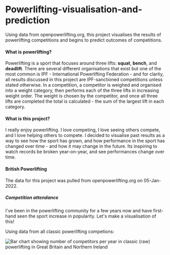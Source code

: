 # Powerlifting-visualisation-and-prediction
Using data from openpowerlifting.org, this project visualises the results of powerlifting competitions and begins to predict outcomes of competitions.

#### What is powerlifting?
Powerlifting is a sport that focuses around three lifts: <b>squat</b>, <b>bench</b>, and <b>deadlift</b>. There are several different organisations that exist but one of the most common is IPF - International Powerlifting Federation - and for clarity, all results discussed in this project are IPF-sanctioned competitions unless stated otherwise.
In a competition, a competitor is weighed and organised into a weight category, then performs each of the three lifts in increasing weight order. The weight is chosen by the competitor, and once all three lifts are completed the total is calculated - the sum of the largest lift in each category.

#### What is this project?
I really enjoy powerlifting. I love competing, I love seeing others compete, and I love helping others to compete. I decided to visualise past results as a way to see how the sport has grown, and how performance in the sport has changed over time - and how it may change in the future. Its inspiring to watch records be broken year-on-year, and see performances change over time.

#### British Powerlifting

The data for this project was pulled from openpowerlifting.org on 05-Jan-2022.

##### Competition attendance
I've been in the powerlifting community for a few years now and have first-hand seen the sport increase in popularity. Let's make a visualisation of this!

Using data from all classic powerlifting competions:

![Bar chart showing number of competitors per year in classic (raw) powerlifting in Great Britain and Northern Ireland](https://github.com/lion-star-gold/Powerlifting-visualisation-and-prediction/blob/main/visualisations/Competitors%20in%20BP%20and%20subdivisions.png?raw=true)

